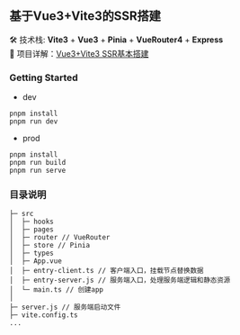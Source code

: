 ## 基于Vue3+Vite3的SSR搭建
🛠 技术栈: **Vite3** + **Vue3** + **Pinia** + **VueRouter4** + **Express**  
📝 项目详解：[Vue3+Vite3 SSR基本搭建](https://lhrun.github.io/2022/08/27/Vue3-Vite3-SSR%E5%9F%BA%E6%9C%AC%E6%90%AD%E5%BB%BA/)
### Getting Started
+ dev
```
pnpm install
pnpm run dev
```
+ prod
```
pnpm install
pnpm run build
pnpm run serve
```

### 目录说明
```
├─ src
│  ├─ hooks
│  ├─ pages
│  ├─ router // VueRouter
│  ├─ store // Pinia
│  ├─ types
│  ├─ App.vue
│  ├─ entry-client.ts // 客户端入口，挂载节点替换数据
│  ├─ entry-server.js // 服务端入口，处理服务端逻辑和静态资源
│  └─ main.ts // 创建app
│
├─ server.js // 服务端启动文件
├─ vite.config.ts
...
```
